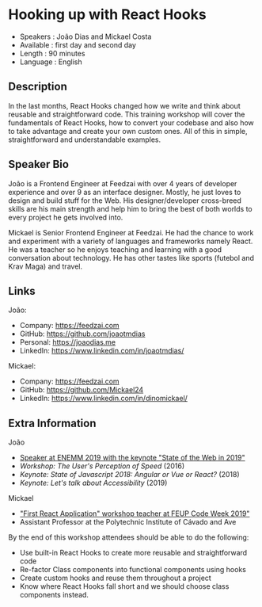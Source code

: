 Hooking up with React Hooks
=================================================

-   Speakers : João Dias and Mickael Costa
-   Available : first day and second day
-   Length : 90 minutes
-   Language : English

Description
-----------

In the last months, React Hooks changed how we write and think about reusable and straightforward code. This training workshop will cover the fundamentals of React Hooks, how to convert your codebase and also how to take advantage and create your own custom ones. All of this in simple, straightforward and understandable examples.

Speaker Bio
-----------

João is a Frontend Engineer at Feedzai with over 4 years of developer experience and over 9 as an interface designer. Mostly, he just loves to design and build stuff for the Web. His designer/developer cross-breed skills are his main strength and help him to bring the best of both worlds to every project he gets involved into.

Mickael is Senior Frontend Engineer at Feedzai. He had the chance to work and experiment with a variety of languages and frameworks namely React. He was a teacher so he enjoys teaching and learning with a good conversation about technology. He has other tastes like sports (futebol and Krav Maga) and travel.

Links
-----

João:

-   Company: https://feedzai.com
-   GitHub: https://github.com/joaotmdias
-   Personal: https://joaodias.me
-   LinkedIn: https://www.linkedin.com/in/joaotmdias/

Mickael:

-   Company: https://feedzai.com
-   GitHub: https://github.com/Mickael24
-   LinkedIn: https://www.linkedin.com/in/dinomickael/

Extra Information
-----------------

João

-   [Speaker at ENEMM 2019 with the keynote "State of the Web in 2019"](https://www.enemm.pt/speakers/joao-dias)
-   _Workshop: The User's Perception of Speed_ (2016)
-   _Keynote: State of Javascript 2018: Angular or Vue or React?_ (2018)
-   _Keynote: Let's talk about Accessibility_ (2019)

Mickael

-   ["First React Application" workshop teacher at FEUP Code Week 2019"](https://www.linkedin.com/posts/dinomickael_feup-codeweek-feedzai-activity-6592090630468448256-k9Jk/)
-   Assistant Professor at the Polytechnic Institute of Cávado and Ave

By the end of this workshop attendees should be able to do the following:

-   Use built-in React Hooks to create more reusable and straightforward code
-   Re-factor Class components into functional components using hooks
-   Create custom hooks and reuse them throughout a project
-   Know where React Hooks fall short and we should choose class components instead.
